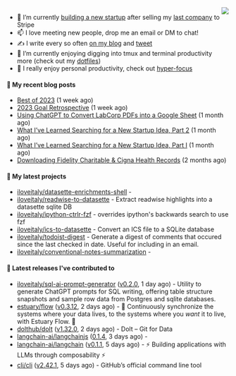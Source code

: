 <img align="right" src="https://github-readme-stats.vercel.app/api?username=iloveitaly&show_icons=true&text_color=718096&hide_title=true"/>

- 🔭 I’m currently [building a new startup](https://mikebian.co/bye-stripe-on-to-the-next-adventure/) after selling my [last company](https://suitesync.io) to Stripe
- 📫 I love meeting new people, drop me an email or DM to chat!
- ✍️ I write every so often [on my blog](http://mikebian.co/) and [tweet](https://twitter.com/mike_bianco)
- 🌱 I’m currently enjoying digging into tmux and terminal productivity more (check out my [dotfiles](https://github.com/iloveitaly/dotfiles))
- 💬 I really enjoy personal productivity, check out [hyper-focus](https://github.com/iloveitaly/hyper-focus)

#### 📜 My recent blog posts


- [Best of 2023](https://mikebian.co/best-of-2023/) (1 week ago)
- [2023 Goal Retrospective](https://mikebian.co/2023-goal-retrospective/) (1 week ago)
- [Using ChatGPT to Convert LabCorp PDFs into a Google Sheet](https://mikebian.co/using-chatgpt-to-convert-labcorp-pdfs-into-a-google-sheet/) (1 month ago)
- [What I’ve Learned Searching for a New Startup Idea, Part 2](https://mikebian.co/what-ive-learned-searching-for-a-new-startup-idea-part-2/) (1 month ago)
- [What I’ve Learned Searching for a New Startup Idea, Part I](https://mikebian.co/what-ive-learned-searching-for-a-new-startup-idea-part-i/) (1 month ago)
- [Downloading Fidelity Charitable &amp; Cigna Health Records](https://mikebian.co/downloading-fidelity-charitable-cigna-health-records/) (2 months ago)

#### 🌱 My latest projects


- [iloveitaly/datasette-enrichments-shell](https://github.com/iloveitaly/datasette-enrichments-shell) - 
- [iloveitaly/readwise-to-datasette](https://github.com/iloveitaly/readwise-to-datasette) - Extract readwise highlights into a datasette sqlite DB
- [iloveitaly/ipython-ctrlr-fzf](https://github.com/iloveitaly/ipython-ctrlr-fzf) - overrides ipython&#39;s backwards search to use fzf
- [iloveitaly/ics-to-datasette](https://github.com/iloveitaly/ics-to-datasette) - Convert an ICS file to a SQLite database
- [iloveitaly/todoist-digest](https://github.com/iloveitaly/todoist-digest) - Generate a digest of comments that occured since the last checked in date. Useful for including in an email.
- [iloveitaly/conventional-notes-summarization](https://github.com/iloveitaly/conventional-notes-summarization) - 

#### 🔭 Latest releases I've contributed to


- [iloveitaly/sql-ai-prompt-generator](https://github.com/iloveitaly/sql-ai-prompt-generator) ([v0.2.0](https://github.com/iloveitaly/sql-ai-prompt-generator/releases/tag/v0.2.0), 1 day ago) - Utility to generate ChatGPT prompts for SQL writing, offering table structure snapshots and sample row data from Postgres and sqlite databases.
- [estuary/flow](https://github.com/estuary/flow) ([v0.3.12](https://github.com/estuary/flow/releases/tag/v0.3.12), 2 days ago) - 🌊 Continuously synchronize the systems where your data lives, to the systems where you _want_ it to live, with Estuary Flow. 🌊 
- [dolthub/dolt](https://github.com/dolthub/dolt) ([v1.32.0](https://github.com/dolthub/dolt/releases/tag/v1.32.0), 2 days ago) - Dolt – Git for Data
- [langchain-ai/langchainjs](https://github.com/langchain-ai/langchainjs) ([0.1.4](https://github.com/langchain-ai/langchainjs/releases/tag/0.1.4), 3 days ago) - 
- [langchain-ai/langchain](https://github.com/langchain-ai/langchain) ([v0.1.1](https://github.com/langchain-ai/langchain/releases/tag/v0.1.1), 5 days ago) - ⚡ Building applications with LLMs through composability ⚡
- [cli/cli](https://github.com/cli/cli) ([v2.42.1](https://github.com/cli/cli/releases/tag/v2.42.1), 5 days ago) - GitHub’s official command line tool
